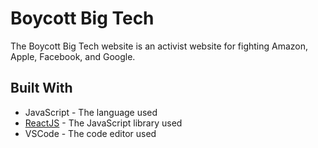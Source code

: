 # Boycott Big Tech

The Boycott Big Tech website is an activist website for fighting Amazon, Apple, Facebook, and Google. 

## Built With

* JavaScript - The language used
* [ReactJS](reactjs.org) - The JavaScript library used
* VSCode - The code editor used

